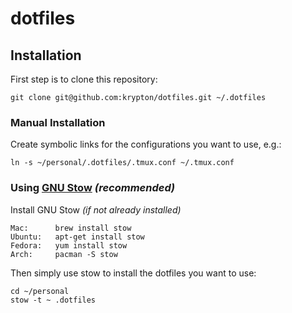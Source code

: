 # dotfiles

## Installation

First step is to clone this repository:

    git clone git@github.com:krypton/dotfiles.git ~/.dotfiles

### Manual Installation

Create symbolic links for the configurations you want to use, e.g.:

    ln -s ~/personal/.dotfiles/.tmux.conf ~/.tmux.conf

### Using [GNU Stow](https://www.gnu.org/software/stow/) _(recommended)_

Install GNU Stow _(if not already installed)_

    Mac:      brew install stow
    Ubuntu:   apt-get install stow
    Fedora:   yum install stow
    Arch:     pacman -S stow

Then simply use stow to install the dotfiles you want to use:

    cd ~/personal
    stow -t ~ .dotfiles
